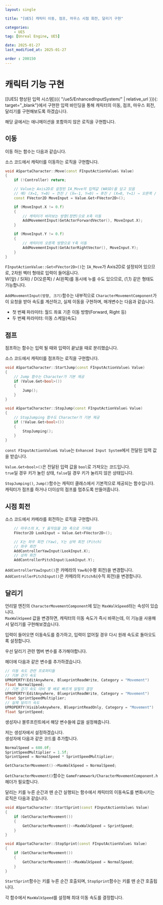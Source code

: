 ```yaml
---
layout: single

title: "[UE5] 캐릭터 이동, 점프, 마우스 시점 회전, 달리기 구현"

categories:
    - UE5
tag: [Unreal Engine, UE5]

date: 2025-01-27
last_modified_at: 2025-01-27

order : 200150
---
```


# 캐릭터 기능 구현

[[UE5] 향상된 입력 시스템]({{ "/ue5/EnhancedInputSystem/" | relative_url }}){: target="_blank"}에서 구현한 입력 바인딩을 통해 캐릭터의 이동, 점프, 마우스 회전, 달리기를 구현해보도록 하겠습니다.

해당 글에서는 애니메이션을 포함하지 않은 로직을 구현합니다.

## 이동

이동 하는 함수는 다음과 같습니다.

소스 코드에서 캐릭터를 이동하는 로직을 구현합니다.

```cpp
void ASpartaCharacter::Move(const FInputActionValue& Value)
{
    if (!Controller) return;

    // Value는 Axis2D로 설정된 IA_Move의 입력값 (WASD)을 담고 있음
    // 예) (X=1, Y=0) → 전진 / (X=-1, Y=0) → 후진 / (X=0, Y=1) → 오른쪽 / (X=0, Y=-1) → 왼쪽
    const FVector2D MoveInput = Value.Get<FVector2D>();

    if (MoveInput.X != 0.f)
    {
        // 캐릭터가 바라보는 방향(정면)으로 X축 이동
        AddMovementInput(GetActorForwardVector(), MoveInput.X);
    }

    if (MoveInput.Y != 0.f)
    {
        // 캐릭터의 오른쪽 방향으로 Y축 이동
        AddMovementInput(GetActorRightVector(), MoveInput.Y);
    }
}
```

`FInputActionValue::Get<FVector2D>()`는 `IA_Move`가 Axis2D로 설정되어 있으므로, 2차원 벡터 형태로 입력이 들어옵니다.  
W(앞) / S(뒤) / D(오른쪽) / A(왼쪽)를 동시에 누를 수도 있으므로, (1,1) 같은 형태도 가능합니다.

`AddMovementInput(방향, 크기)`함수는 내부적으로 `CharacterMovementComponent`가 이 요청을 받아 속도를 계산하고, 실제 이동을 구현하며, 매개변수는 다음과 같습니다.  
- 첫 번째 파라미터: 월드 좌표 기준 이동 방향(Forward, Right 등)
- 두 번째 파라미터: 이동 스케일(속도)

## 점프

점프하는 함수는 입력 될 때와 입력이 끝났을 때로 분리했습니다.

소스 코드에서 캐릭터를 점프하는 로직을 구현합니다.

```cpp
void ASpartaCharacter::StartJump(const FInputActionValue& Value)
{
    // Jump 함수는 Character가 기본 제공
    if (Value.Get<bool>())
    {
        Jump();
    }
}

void ASpartaCharacter::StopJump(const FInputActionValue& Value)
{
    // StopJumping 함수도 Character가 기본 제공
    if (!Value.Get<bool>())
    {
        StopJumping();
    }
}
```

`const FInputActionValue& Value`는 `Enhanced Input System`에서 전달된 입력 값을 받습니다.

`Value.Get<bool>()`은 전달된 입력 값을 `bool`로 가져오는 코드입니다.  
`true`일 경우 키가 눌린 상태, `false`일 경우 키가 눌리지 않은 상태입니다.

`StopJumping()`, `Jump()`함수는 캐릭터 클래스에서 기본적으로 제공되는 함수입니다.  
캐릭터가 점프를 하거나 더이상의 점프를 멈추도록 만들어줍니다.

## 시점 회전

소스 코드에서 카메라를 회전하는 로직을 구현합니다.

```cpp
    // 마우스의 X, Y 움직임을 2D 축으로 가져옴
    FVector2D LookInput = Value.Get<FVector2D>();

    // X는 좌우 회전 (Yaw), Y는 상하 회전 (Pitch)
    // 좌우 회전
    AddControllerYawInput(LookInput.X);
    // 상하 회전
    AddControllerPitchInput(LookInput.Y);
```

`AddControllerYawInput()`은 카메라의 `Yaw축`(수평 회전)을 변경합니다.
`AddControllerPitchInput()`은 카메라의 `Pitch축`(수직 회전)을 변경합니다.

## 달리기

언리얼 엔진의 `CharacterMovementComponent`에 있는 `MaxWalkSpeed`라는 속성이 있습니다.  
`MaxWalkSpeed` 값을 변경하면, 캐릭터의 이동 속도가 즉시 바뀌는데, 이 기능을 사용해서 달리기를 구현해보겠습니다.

입력이 들어오면 이동속도를 증가하고, 입력이 없어질 경우 다시 원래 속도로 돌아오도록 설정합니다.

우선 달리기 관련 멤버 변수를 추가해야합니다.

헤더에 다음과 같은 변수를 추가하겠습니다.

```cpp
// 이동 속도 관련 프로퍼티들
// 기본 걷기 속도
UPROPERTY(EditAnywhere, BlueprintReadWrite, Category = "Movement")
float NormalSpeed;
// 기본 걷기 속도 대비 몇 배로 빠르게 달릴지 결정
UPROPERTY(EditAnywhere, BlueprintReadWrite, Category = "Movement")
float SprintSpeedMultiplier;
// 실제 달리기 속도
UPROPERTY(VisibleAnywhere, BlueprintReadOnly, Category = "Movement")
float SprintSpeed;
```

생성자나 블루프린트에서 해당 변수들에 값을 설정해줍니다.

저는 생성자에서 설정하겠습니다.  
생성자에 다음과 같은 코드를 추가합니다.

```cpp
NormalSpeed = 600.0f;
SprintSpeedMultiplier = 1.5f;
SprintSpeed = NormalSpeed * SprintSpeedMultiplier;

GetCharacterMovement()->MaxWalkSpeed = NormalSpeed;
```

`GetCharacterMovement()`함수는 `GameFramework/CharacterMovementComponent.h`헤더가 필요합니다.

달리는 키를 누른 순간과 뗀 순간 실행되는 함수에서 캐릭터의 이동속도를 변화시키는 로직은 다음과 같습니다.

```cpp
void ASpartaCharacter::StartSprint(const FInputActionValue& Value)
{
    if (GetCharacterMovement())
    {
        GetCharacterMovement()->MaxWalkSpeed = SprintSpeed;
    }
}

void ASpartaCharacter::StopSprint(const FInputActionValue& Value)
{
    if (GetCharacterMovement())
    {
        GetCharacterMovement()->MaxWalkSpeed = NormalSpeed;
    }
}
```

`StartSprint`함수는 키를 누른 순간 호출되며, `StopSprint`함수는 키를 뗀 순간 호출됩니다.

각 함수에서 `MaxWalkSpeed`를 설정해 최대 이동 속도를 결정합니다.